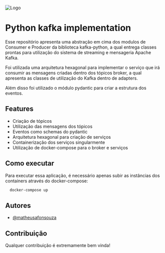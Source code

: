 
![Logo](https://www.seekpng.com/png/small/26-262743_black-on-transparent-apache-kafka-logo-transparent.png)


# Python kafka implementation

Esse repositório apresenta uma abstração em cima dos modulos de Consumer e Producer da biblioteca kafka-python, a qual entrega classes prontas para utilização do sistema de streaming e mensageria Apache Kafka.

Foi utilizada uma arquitetura hexagonal para implementar o serviço que irá consumir as mensagens criadas dentro dos tópicos broker, a qual apresenta as classes de utilização do Kafka dentro de adapters.

Além disso foi utilizado o módulo pydantic para criar a estrutura dos eventos.

## Features

- Criação de tópicos
- Utilização das mensagens dos tópicos
- Eventos como schemas do pydantic
- Arquitetura hexagonal para criação de serviços
- Containerização dos serviços singularmente
- Utilização de docker-compose para o broker e serviços


## Como executar

Para executar essa aplicação, é necessário apenas subir as instâncias dos containers através do docker-compose:

```bash
  docker-compose up
```
    
## Autores

- [@matheusafonsouza](https://www.github.com/matheusafonsouza)


## Contribuição

Qualquer contribuição é extremamente bem vinda!
